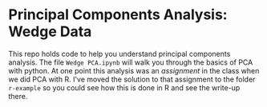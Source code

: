# Principal Components Analysis: Wedge Data

This repo holds code to help you understand principal components analysis. The file `Wedge PCA.ipynb` will walk you through the basics of PCA with python. At one point this analysis was an _assignment_ in the class when we did PCA with R. I've moved the solution to that assignment to the folder `r-example` so you could see how this is done in R and see the write-up there. 


